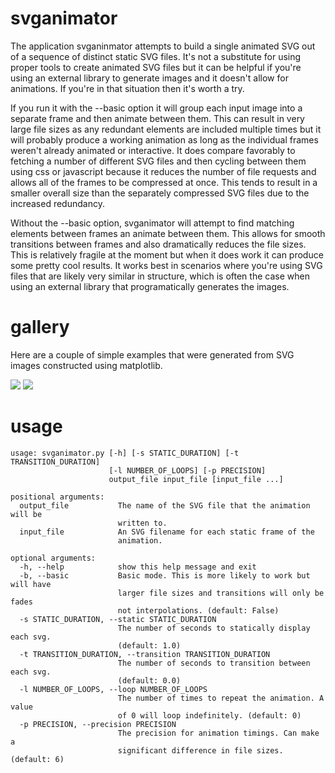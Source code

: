 # svganimator
The application svganinmator attempts to build a single animated SVG out of a sequence of distinct static SVG files. It's not a substitute for using proper tools to create animated SVG files but it can be helpful if you're using an external library to generate images and it doesn't allow for animations. If you're in that situation then it's worth a try.

If you run it with the --basic option it will group each input image into a separate frame and then animate between them. This can result in very large file sizes as any redundant elements are included multiple times but it will probably produce a working animation as long as the individual frames weren't already animated or interactive. It does compare favorably to fetching a number of different SVG files and then cycling between them using css or javascript because it reduces the number of file requests and allows all of the frames to be compressed at once. This tends to result in a smaller overall size than the separately compressed SVG files due to the increased redundancy.

Without the --basic option, svganimator will attempt to find matching elements between frames an animate between them. This allows for smooth transitions between frames and also dramatically reduces the file sizes. This is relatively fragile at the moment but when it does work it can produce some pretty cool results. It works best in scenarios where you're using SVG files that are likely very similar in structure, which is often the case when using an external library that programatically generates the images.

# gallery
Here are a couple of simple examples that were generated from SVG images constructed using matplotlib.

<img src="http://nuclear.ucdavis.edu/~sangaline/github/svganimator/morphing_histograms.svg" />
<img src="http://nuclear.ucdavis.edu/~sangaline/github/svganimator/animated_time_series.svg" />

# usage
```
usage: svganimator.py [-h] [-s STATIC_DURATION] [-t TRANSITION_DURATION]
                      [-l NUMBER_OF_LOOPS] [-p PRECISION]
                      output_file input_file [input_file ...]

positional arguments:
  output_file           The name of the SVG file that the animation will be
                        written to.
  input_file            An SVG filename for each static frame of the
                        animation.

optional arguments:
  -h, --help            show this help message and exit
  -b, --basic           Basic mode. This is more likely to work but will have
                        larger file sizes and transitions will only be fades
                        not interpolations. (default: False)
  -s STATIC_DURATION, --static STATIC_DURATION
                        The number of seconds to statically display each svg.
                        (default: 1.0)
  -t TRANSITION_DURATION, --transition TRANSITION_DURATION
                        The number of seconds to transition between each svg.
                        (default: 0.0)
  -l NUMBER_OF_LOOPS, --loop NUMBER_OF_LOOPS
                        The number of times to repeat the animation. A value
                        of 0 will loop indefinitely. (default: 0)
  -p PRECISION, --precision PRECISION
                        The precision for animation timings. Can make a
                        significant difference in file sizes. (default: 6)
```
